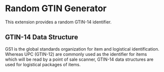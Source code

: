 # Random GTIN Generator

This extension provides a random GTIN-14 identifier.

## GTIN-14 Data Structure

GS1 is the global standards organization for item and logistical identification. Whereas UPC (GTIN-12) are commonly used as the identifier for items which will be read by a point of sale scanner, GTIN-14 data structures are used for logistical packages of items.

